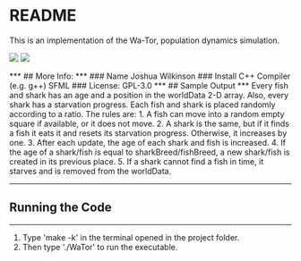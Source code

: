 # README
This is an implementation of the Wa-Tor, population dynamics simulation.
<p float="left">
<a><img src="https://img.shields.io/badge/Language-C++-blue"></a>
<a><img src="https://img.shields.io/badge/version-1.0-red"></a>
</p>
***
## More Info:
***
### Name
Joshua Wilkinson
### Install
C++ Compiler (e.g. g++) SFML
### License:
GPL-3.0
***
## Sample Output
***
Every fish and shark has an age and a position in the worldData 2-D array. Also, every shark has a starvation
progress. Each fish and shark is placed randomly according to a ratio. The rules are:
1. A fish can move into a random empty square if available, or it does not move.
2. A shark is the same, but if it finds a fish it eats it and resets its starvation progress. Otherwise, it increases by one.
3. After each update, the age of each shark and fish is increased.
4. If the age of a shark/fish is equal to sharkBreed/fishBreed, a new shark/fish is created in its previous place.
5. If a shark cannot find a fish in time, it starves and is removed from the worldData.

***
## Running the Code
***
1. Type 'make -k' in the terminal opened in the project folder.
2. Then type './WaTor' to run the executable.
